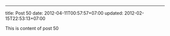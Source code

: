 ---
title: Post 50
date: 2012-04-11T00:57:57+07:00
updated: 2012-02-15T22:53:13+07:00

This is content of post 50